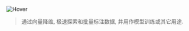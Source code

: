 ![Hover](https://raw.githubusercontent.com/phurwicz/hover/main/docs/images/hover-logo-title.png)

> 通过向量降维, 极速探索和批量标注数据, 并用作模型训练或其它用途.
